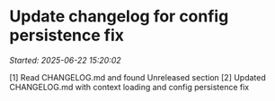 # Update changelog for config persistence fix
_Started: 2025-06-22 15:20:02_

[1] Read CHANGELOG.md and found Unreleased section
[2] Updated CHANGELOG.md with context loading and config persistence fix
